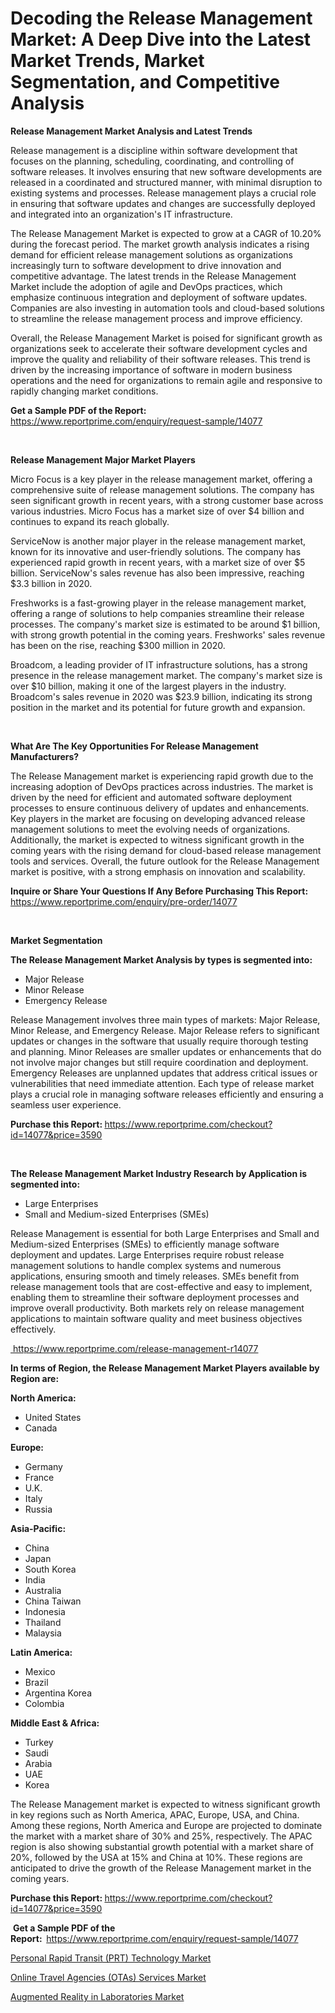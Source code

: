 <p><h1>Decoding the Release Management Market: A Deep Dive into the Latest Market Trends, Market Segmentation, and Competitive Analysis</h1></p><p><strong>Release Management Market Analysis and Latest Trends</strong></p>
<p><p>Release management is a discipline within software development that focuses on the planning, scheduling, coordinating, and controlling of software releases. It involves ensuring that new software developments are released in a coordinated and structured manner, with minimal disruption to existing systems and processes. Release management plays a crucial role in ensuring that software updates and changes are successfully deployed and integrated into an organization's IT infrastructure.</p><p>The Release Management Market is expected to grow at a CAGR of 10.20% during the forecast period. The market growth analysis indicates a rising demand for efficient release management solutions as organizations increasingly turn to software development to drive innovation and competitive advantage. The latest trends in the Release Management Market include the adoption of agile and DevOps practices, which emphasize continuous integration and deployment of software updates. Companies are also investing in automation tools and cloud-based solutions to streamline the release management process and improve efficiency.</p><p>Overall, the Release Management Market is poised for significant growth as organizations seek to accelerate their software development cycles and improve the quality and reliability of their software releases. This trend is driven by the increasing importance of software in modern business operations and the need for organizations to remain agile and responsive to rapidly changing market conditions.</p></p>
<p><strong>Get a Sample PDF of the Report:&nbsp;</strong> <a href="https://www.reportprime.com/enquiry/request-sample/14077">https://www.reportprime.com/enquiry/request-sample/14077</a></p>
<p>&nbsp;</p>
<p><strong>Release Management Major Market Players</strong></p>
<p><p>Micro Focus is a key player in the release management market, offering a comprehensive suite of release management solutions. The company has seen significant growth in recent years, with a strong customer base across various industries. Micro Focus has a market size of over $4 billion and continues to expand its reach globally.</p><p>ServiceNow is another major player in the release management market, known for its innovative and user-friendly solutions. The company has experienced rapid growth in recent years, with a market size of over $5 billion. ServiceNow's sales revenue has also been impressive, reaching $3.3 billion in 2020.</p><p>Freshworks is a fast-growing player in the release management market, offering a range of solutions to help companies streamline their release processes. The company's market size is estimated to be around $1 billion, with strong growth potential in the coming years. Freshworks' sales revenue has been on the rise, reaching $300 million in 2020.</p><p>Broadcom, a leading provider of IT infrastructure solutions, has a strong presence in the release management market. The company's market size is over $10 billion, making it one of the largest players in the industry. Broadcom's sales revenue in 2020 was $23.9 billion, indicating its strong position in the market and its potential for future growth and expansion.</p></p>
<p>&nbsp;</p>
<p><strong>What Are The Key Opportunities For Release Management Manufacturers?</strong></p>
<p><p>The Release Management market is experiencing rapid growth due to the increasing adoption of DevOps practices across industries. The market is driven by the need for efficient and automated software deployment processes to ensure continuous delivery of updates and enhancements. Key players in the market are focusing on developing advanced release management solutions to meet the evolving needs of organizations. Additionally, the market is expected to witness significant growth in the coming years with the rising demand for cloud-based release management tools and services. Overall, the future outlook for the Release Management market is positive, with a strong emphasis on innovation and scalability.</p></p>
<p><strong>Inquire or Share Your Questions If Any Before Purchasing This Report:</strong> <a href="https://www.reportprime.com/enquiry/pre-order/14077">https://www.reportprime.com/enquiry/pre-order/14077</a></p>
<p>&nbsp;</p>
<p><strong>Market Segmentation</strong></p>
<p><strong>The Release Management Market Analysis by types is segmented into:</strong></p>
<p><ul><li>Major Release</li><li>Minor Release</li><li>Emergency Release</li></ul></p>
<p><p>Release Management involves three main types of markets: Major Release, Minor Release, and Emergency Release. Major Release refers to significant updates or changes in the software that usually require thorough testing and planning. Minor Releases are smaller updates or enhancements that do not involve major changes but still require coordination and deployment. Emergency Releases are unplanned updates that address critical issues or vulnerabilities that need immediate attention. Each type of release market plays a crucial role in managing software releases efficiently and ensuring a seamless user experience.</p></p>
<p><strong>Purchase this Report:&nbsp;</strong><a href="https://www.reportprime.com/checkout?id=14077&price=3590">https://www.reportprime.com/checkout?id=14077&price=3590</a></p>
<p>&nbsp;</p>
<p><strong>The Release Management Market Industry Research by Application is segmented into:</strong></p>
<p><ul><li>Large Enterprises</li><li>Small and Medium-sized Enterprises (SMEs)</li></ul></p>
<p><p>Release Management is essential for both Large Enterprises and Small and Medium-sized Enterprises (SMEs) to efficiently manage software deployment and updates. Large Enterprises require robust release management solutions to handle complex systems and numerous applications, ensuring smooth and timely releases. SMEs benefit from release management tools that are cost-effective and easy to implement, enabling them to streamline their software deployment processes and improve overall productivity. Both markets rely on release management applications to maintain software quality and meet business objectives effectively.</p></p>
<p><a href="https://www.reportprime.com/release-management-r14077">&nbsp;https://www.reportprime.com/release-management-r14077</a></p>
<p><strong>In terms of Region, the Release Management Market Players available by Region are:</strong></p>
<p>
    <p> <strong> North America: </strong>
        <ul>
            <li>United States</li>
            <li>Canada</li>
        </ul>
        </p> 
    <p> <strong> Europe: </strong>
        <ul>
            <li>Germany</li>
            <li>France</li>
            <li>U.K.</li>
            <li>Italy</li>
            <li>Russia</li>
        </ul>
        </p> 
    <p> <strong> Asia-Pacific: </strong>
        <ul>
            <li>China</li>
            <li>Japan</li>
            <li>South Korea</li>
            <li>India</li>
            <li>Australia</li>
            <li>China Taiwan</li>
            <li>Indonesia</li>
            <li>Thailand</li>
            <li>Malaysia</li>
        </ul>
        </p> 
    <p> <strong> Latin America: </strong>
        <ul>
            <li>Mexico</li>
            <li>Brazil</li>
            <li>Argentina Korea</li>
            <li>Colombia</li>
        </ul>
        </p> 
    <p> <strong> Middle East & Africa: </strong>
        <ul>
            <li>Turkey</li>
            <li>Saudi</li>
            <li>Arabia</li>
            <li>UAE</li>
            <li>Korea</li>
        </ul>
    </p>
    </p>
<p><p>The Release Management market is expected to witness significant growth in key regions such as North America, APAC, Europe, USA, and China. Among these regions, North America and Europe are projected to dominate the market with a market share of 30% and 25%, respectively. The APAC region is also showing substantial growth potential with a market share of 20%, followed by the USA at 15% and China at 10%. These regions are anticipated to drive the growth of the Release Management market in the coming years.</p></p>
<p><strong>Purchase this Report: </strong><a href="https://www.reportprime.com/checkout?id=14077&price=3590">https://www.reportprime.com/checkout?id=14077&price=3590</a></p>
<p>&nbsp;<strong>Get a Sample PDF of the Report:&nbsp;&nbsp;</strong><a href="https://www.reportprime.com/enquiry/request-sample/14077">https://www.reportprime.com/enquiry/request-sample/14077</a></p>
<p><strong></strong></p>
<p><p><a href="https://view.publitas.com/reportprime-1/personal-rapid-transit-prt-technology-market-a-global-and-regional-analysis-focus-on-region-country-level-analysis-and-competitive-landscape/">Personal Rapid Transit (PRT) Technology Market</a></p><p><a href="https://view.publitas.com/reportprime-1/online-travel-agencies-otas-services-market-industry-trends-and-forecast-for-period-from-2024-to-2031/">Online Travel Agencies (OTAs) Services Market</a></p><p><a href="https://view.publitas.com/reportprime-1/augmented-reality-in-laboratories-market-research-report-includes-analysis-on-market-size-share-and-growth-rate-at-8-5-cagr-forecasted-from-2024-to-2031/">Augmented Reality in Laboratories Market</a></p></p>